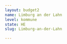 ```yaml
---
layout: budget2
name: Limburg an der Lahn
level: kommune
state: HE
slug: Limburg-an-der-Lahn

---
```



